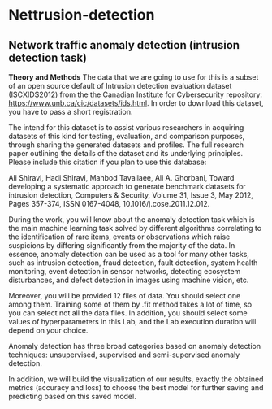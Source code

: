 # Nettrusion-detection

Network traffic anomaly detection (intrusion detection task)
------------

**Theory and Methods**
The data that we are going to use for this is a subset of an open source default of Intrusion detection evaluation dataset (ISCXIDS2012) from the the Canadian Institute for Cybersecurity repository: https://www.unb.ca/cic/datasets/ids.html. In order to download this dataset, you have to pass a short registration.

The intend for this dataset is to assist various researchers in acquiring datasets of this kind for testing, evaluation, and comparison purposes, through sharing the generated datasets and profiles. The full research paper outlining the details of the dataset and its underlying principles. Please include this citation if you plan to use this database:

Ali Shiravi, Hadi Shiravi, Mahbod Tavallaee, Ali A. Ghorbani, Toward developing a systematic approach to generate benchmark datasets for intrusion detection, Computers & Security, Volume 31, Issue 3, May 2012, Pages 357-374, ISSN 0167-4048, 10.1016/j.cose.2011.12.012.

During the work, you will know about the anomaly detection task which is the main machine learning task solved by different algorithms correlating to the identification of rare items, events or observations which raise suspicions by differing significantly from the majority of the data. In essence, anomaly detection can be used as a tool for many other tasks, such as intrusion detection, fraud detection, fault detection, system health monitoring, event detection in sensor networks, detecting ecosystem disturbances, and defect detection in images using machine vision, etc.

Moreover, you will be provided 12 files of data. You should select one among them. Training some of them by .fit method takes a lot of time, so you can select not all the data files. In addition, you should select some values of hyperparameters in this Lab, and the Lab execution duration will depend on your choice.

Anomaly detection has three broad categories based on anomaly detection techniques: unsupervised, supervised and semi-supervised anomaly detection.

In addition, we will build the visualization of our results, exactly the obtained metrics (accuracy and loss) to choose the best model for further saving and predicting based on this saved model.
